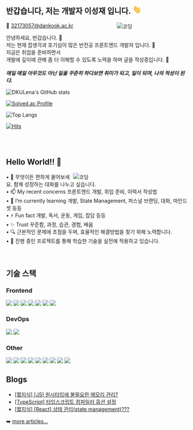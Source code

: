 ## 반갑습니다, 저는 개발자 이성재 입니다. <img src="https://raw.githubusercontent.com/ABSphreak/ABSphreak/master/gifs/Hi.gif" width="24"/>


<img align="right" alt="코딩" width="200" src="https://github.githubassets.com/images/mona-whisper.gif" width="200" /> 

📧 32173057@dankook.ac.kr

안녕하세요, 반갑습니다. 🤗<br />저는 현재 잡생각과 호기심이 많은 반전공 프론트엔드 개발자 입니다. 🚀<br />지금은 취업을 준비하면서 <br /> 개발에 깊이에 관해 좀 더 이해할 수 있도록 노력을 하며 글을 작성중입니다. 🤝<br /><br /><i><strong>매일 매일 아무것도 아닌 일을 꾸준히 하다보면 취미가 되고, 일이 되며, 나의 적성이 된다.</strong></i><br /> 

![DKULena's GitHub stats](https://github-readme-stats.vercel.app/api?username=DKULena&show_icons=true&theme=dark)

[![Solved.ac Profile](http://mazassumnida.wtf/api/generate_badge?boj=medioloper)](https://solved.ac/medioloper)

![Top Langs](https://github-readme-stats.vercel.app/api/top-langs/?username=DKULena&layout=compact&theme=onedark)

[![Hits](https://hits.seeyoufarm.com/api/count/incr/badge.svg?url=https%3A%2F%2Fgithub.com%2FDKULena&count_bg=%2379C83D&title_bg=%23555555&icon=&icon_color=%23E7E7E7&title=hits&edge_flat=false)](https://hits.seeyoufarm.com)

<br />
<br />


## Hello World!! 🤔


  <img align="right" alt="코딩" width="320" src="https://images.squarespace-cdn.com/content/v1/5769fc401b631bab1addb2ab/1541580611624-TE64QGKRJG8SWAIUS7NS/ke17ZwdGBToddI8pDm48kPoswlzjSVMM-SxOp7CV59BZw-zPPgdn4jUwVcJE1ZvWQUxwkmyExglNqGp0IvTJZamWLI2zvYWH8K3-s_4yszcp2ryTI0HqTOaaUohrI8PI6FXy8c9PWtBlqAVlUS5izpdcIXDZqDYvprRqZ29Pw0o/coding-freak.gif" />



• 💬 무엇이든 편하게 물어보세요. 함께 성장하는 대화를 나누고 싶습니다.  
• 📫 My recent concerns 프론트엔드 개발, 취업 준비, 이력서 작성법  
• 🌱 I’m currently learning 개발, State Management, 퍼스널 브랜딩, 대화, 마인드 셋 등등  
• ⚡ Fun fact 개발, 독서, 운동, 게임, 잡담 등등  
• ✨ Trust 꾸준함, 과정, 습관, 경험, 배움  
• 🔍 근본적인 문제에 초점을 두며, 효율적인 해결방법을 찾기 위해 노력합니다.  
• 🚀 진행 중인 프로젝트를 통해 학습한 기술을 실전에 적용하고 있습니다.  
<br />
<br />


## 기술 스택

### Frontend

<img src="https://img.shields.io/badge/React-61DAFB?style=for-the-badge&logo=react&logoColor=white" height="30" /> <img src="https://img.shields.io/badge/TypeScript-3178C6?style=for-the-badge&logo=typescript&logoColor=white" height="30" /> <img src="https://img.shields.io/badge/JavaScript-F7DF1E?style=for-the-badge&logo=javascript&logoColor=white" height="30" /> <img src="https://img.shields.io/badge/Redux-764ABC?style=for-the-badge&logo=redux&logoColor=white" height="30" /> <img src="https://img.shields.io/badge/HTML5-E34F26?style=for-the-badge&logo=html5&logoColor=white" height="30" /> <img src="https://img.shields.io/badge/CSS3-1572B6?style=for-the-badge&logo=css3&logoColor=white" height="30" /> <img src="https://img.shields.io/badge/Sass-CC6699?style=for-the-badge&logo=sass&logoColor=white" height="30" /> 

### DevOps

<img src="https://img.shields.io/badge/Vercel-000000?style=for-the-badge&logo=vercel&logoColor=white" height="30" /> <img src="https://img.shields.io/badge/Netlify-00C7B7?style=for-the-badge&logo=netlify&logoColor=white" height="30" /> 

### Other

<img src="https://img.shields.io/badge/Git-F05032?style=for-the-badge&logo=git&logoColor=white" height="30" /> <img src="https://img.shields.io/badge/GitHub-181717?style=for-the-badge&logo=github&logoColor=white" height="30" /> <img src="https://img.shields.io/badge/Yarn-2C8EBB?style=for-the-badge&logo=yarn&logoColor=white" height="30" /> <img src="https://img.shields.io/badge/npm-CB3837?style=for-the-badge&logo=npm&logoColor=white" height="30" /> <img src="https://img.shields.io/badge/Jira-0052CC?style=for-the-badge&logo=jira&logoColor=white" height="30" /> <img src="https://img.shields.io/badge/Slack-4A154B?style=for-the-badge&logo=slack&logoColor=white" height="30" /> <img src="https://img.shields.io/badge/Figma-F24E1E?style=for-the-badge&logo=figma&logoColor=white" height="30" /> <img src="https://img.shields.io/badge/Notion-000000?style=for-the-badge&logo=notion&logoColor=white" height="30" /> <img src="https://img.shields.io/badge/Confluence-0052CC?style=for-the-badge&logo=confluence&logoColor=white" height="30" /> 



## Blogs

<!-- BLOG-POST-LIST:START -->
- [[짧지식] [JS] 원시타입에 불필요한 메모리 관리?](https://velog.io/@medioloper/%EC%A7%A7%EC%A7%80%EC%8B%9D-JS-%EC%9B%90%EC%8B%9C%ED%83%80%EC%9E%85%EC%97%90-%EB%B6%88%ED%95%84%EC%9A%94%ED%95%9C-%EB%A9%94%EB%AA%A8%EB%A6%AC-%EA%B4%80%EB%A6%AC) 
- [[TypeScript] 타입스크립트 컴파일러 옵션 설정](https://velog.io/@medioloper/TypeScript-%ED%83%80%EC%9E%85%EC%8A%A4%ED%81%AC%EB%A6%BD%ED%8A%B8-%EC%BB%B4%ED%8C%8C%EC%9D%BC%EB%9F%AC-%EC%98%B5%EC%85%98-%EC%84%A4%EC%A0%95) 
- [[짧지식] [React] 상태 관리(state management)???](https://velog.io/@medioloper/React-%EC%A7%A7%EC%A7%80%EC%8B%9D-%EC%83%81%ED%83%9C-%EA%B4%80%EB%A6%ACstate-management) 
<!-- BLOG-POST-LIST:END -->

➡️ [more articles...](https://velog.io/@medioloper/posts)


<!--
**DKULena/DKULena** is a ✨ _special_ ✨ repository because its `README.md` (this file) appears on your GitHub profile.

Here are some ideas to get you started:

- 🔭 I’m currently working on ...
- 🌱 I’m currently learning ...
- 👯 I’m looking to collaborate on ...
- 🤔 I’m looking for help with ...
- 💬 Ask me about ...
- 📫 How to reach me: ...
- 😄 Pronouns: ...
- ⚡ Fun fact: ...
-->
